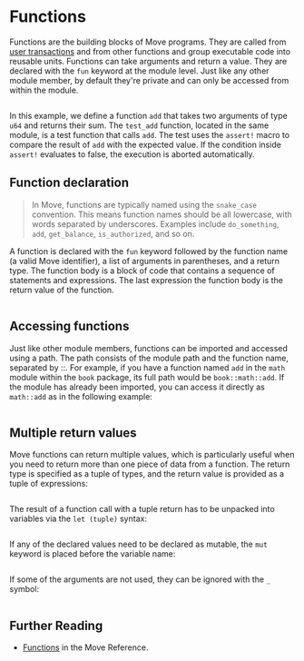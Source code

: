# Functions

Functions are the building blocks of Move programs. They are called from
[user transactions](../concepts/what-is-a-transaction) and from other functions and group executable
code into reusable units. Functions can take arguments and return a value. They are declared with
the `fun` keyword at the module level. Just like any other module member, by default they're private
and can only be accessed from within the module.

```move file=packages/samples/sources/move-basics/function.move anchor=math

```

In this example, we define a function `add` that takes two arguments of type `u64` and returns their
sum. The `test_add` function, located in the same module, is a test function that calls `add`. The
test uses the `assert!` macro to compare the result of `add` with the expected value. If the
condition inside `assert!` evaluates to false, the execution is aborted automatically.

## Function declaration

> In Move, functions are typically named using the `snake_case` convention. This means function
> names should be all lowercase, with words separated by underscores. Examples include
> `do_something`, `add`, `get_balance`, `is_authorized`, and so on.

A function is declared with the `fun` keyword followed by the function name (a valid Move
identifier), a list of arguments in parentheses, and a return type. The function body is a block of
code that contains a sequence of statements and expressions. The last expression the function body
is the return value of the function.

```move file=packages/samples/sources/move-basics/function.move anchor=return_nothing

```

## Accessing functions

Just like other module members, functions can be imported and accessed using a path. The path
consists of the module path and the function name, separated by ::. For example, if you have a
function named `add` in the `math` module within the `book` package, its full path would be
`book::math::add`. If the module has already been imported, you can access it directly as
`math::add` as in the following example:

```move file=packages/samples/sources/move-basics/function_use.move anchor=use_math

```

## Multiple return values

Move functions can return multiple values, which is particularly useful when you need to return more
than one piece of data from a function. The return type is specified as a tuple of types, and the
return value is provided as a tuple of expressions:

```move file=packages/samples/sources/move-basics/function.move anchor=tuple_return

```

The result of a function call with a tuple return has to be unpacked into variables via the
`let (tuple)` syntax:

```move file=packages/samples/sources/move-basics/function.move anchor=tuple_return_imm

```

If any of the declared values need to be declared as mutable, the `mut` keyword is placed before the
variable name:

```move file=packages/samples/sources/move-basics/function.move anchor=tuple_return_mut

```

If some of the arguments are not used, they can be ignored with the `_` symbol:

```move file=packages/samples/sources/move-basics/function.move anchor=tuple_return_ignore

```

## Further Reading

- [Functions](./../../reference/functions) in the Move Reference.
